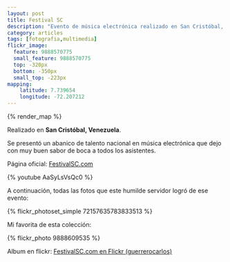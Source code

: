 ```yaml
---
layout: post
title: Festival SC 
description: "Evento de música electrónica realizado en San Cristóbal, Venezuela."
category: articles
tags: [fotografia,multimedia]
flickr_image:
  feature: 9888570775 
  small_feature: 9888570775 
  top: -320px
  bottom: -350px
  small_top: -223px
mapping:
    latitude: 7.739654 
    longitude: -72.207212
---
```


{% render_map %}

Realizado en **San Cristóbal, Venezuela**.

Se presentó un abanico de talento nacional en música electrónica que dejo con muy buen sabor de boca a todos los asistentes.

Página oficial: [FestivalSC.com](http://festivalsc.com)

{% youtube AaSyLsVsQc0 %}


A continuación, todas las fotos que este humilde servidor logró de ese evento:

{% flickr_photoset_simple 72157635783833513 %}

Mi favorita de esta colección:

{% flickr_photo 9888609535 %}

Album en flickr: [FestivalSC.com en Flickr (guerrerocarlos)](http://www.flickr.com/photos/guerrerocarlos/sets/72157635783833513/)
